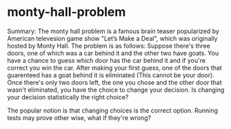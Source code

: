 # monty-hall-problem

Summary:
The monty hall problem is a famous brain teaser popularized by American televesion game show "Let’s Make a Deal", which was originally hosted by Monty Hall. The problem is as follows: Suppose there's three doors, one of which was a car behind it and the other two have goats. You have a chance to guess which door has the car behind it and if you're correct you win the car. After making your first guess, one of the doors that guarenteed has a goat behind it is eliminated (This cannot be your door). Once there's only two doors left, the one you chose and the other door that wasn't eliminated, you have the choice to change your decision. Is changing your decision statistically the right choice?

The popular notion is that changing choices is the correct option. Running tests may prove other wise, what if they're wrong?
